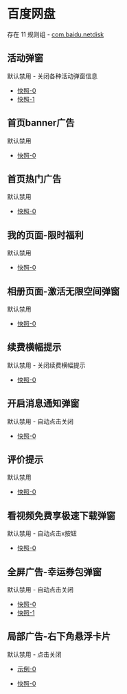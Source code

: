# 百度网盘

存在 11 规则组 - [com.baidu.netdisk](/src/apps/com.baidu.netdisk.ts)

## 活动弹窗

默认禁用 - 关闭各种活动弹窗信息

- [快照-0](https://i.gkd.li/i/12642505)
- [快照-1](https://i.gkd.li/i/12923937)

## 首页banner广告

默认禁用

- [快照-0](https://i.gkd.li/i/12706544)

## 首页热门广告

默认禁用

- [快照-0](https://i.gkd.li/i/12706544)

## 我的页面-限时福利

默认禁用

- [快照-0](https://i.gkd.li/i/12706549)

## 相册页面-激活无限空间弹窗

默认禁用

- [快照-0](https://i.gkd.li/i/12648987)

## 续费横幅提示

默认禁用 - 关闭续费横幅提示

- [快照-0](https://i.gkd.li/i/12924036)

## 开启消息通知弹窗

默认禁用 - 自动点击关闭

- [快照-0](https://i.gkd.li/i/12923936)

## 评价提示

默认禁用

- [快照-0](https://i.gkd.li/i/14317054)

## 看视频免费享极速下载弹窗

默认禁用 - 自动点击x按钮

- [快照-0](https://i.gkd.li/i/12783106)

## 全屏广告-幸运券包弹窗

默认禁用 - 自动点击关闭

- [快照-0](https://i.gkd.li/i/13806852)
- [快照-1](https://i.gkd.li/i/14730106)

## 局部广告-右下角悬浮卡片

默认禁用 - 点击关闭

- [示例-0](https://m.gkd.li/57941037/470eec82-ed99-4f50-beba-2587e525cfdf)

- [快照-0](https://i.gkd.li/i/14278618)
